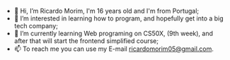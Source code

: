 - 👋 Hi, I’m Ricardo Morim, I'm 16 years old and I'm from Portugal;
- 👀 I’m interested in learning how to program, and hopefully get into a big tech company;
- 🌱 I’m currently learning Web programing on CS50X, (9th week), and after that will start the frontend simplified course;
- 📫 To reach me you can use my E-mail ricardomorim05@gmail.com.


<!---
RicardoMorim/RicardoMorim is a ✨ special ✨ repository because its `README.md` (this file) appears on your GitHub profile.
You can click the Preview link to take a look at your changes.
--->
